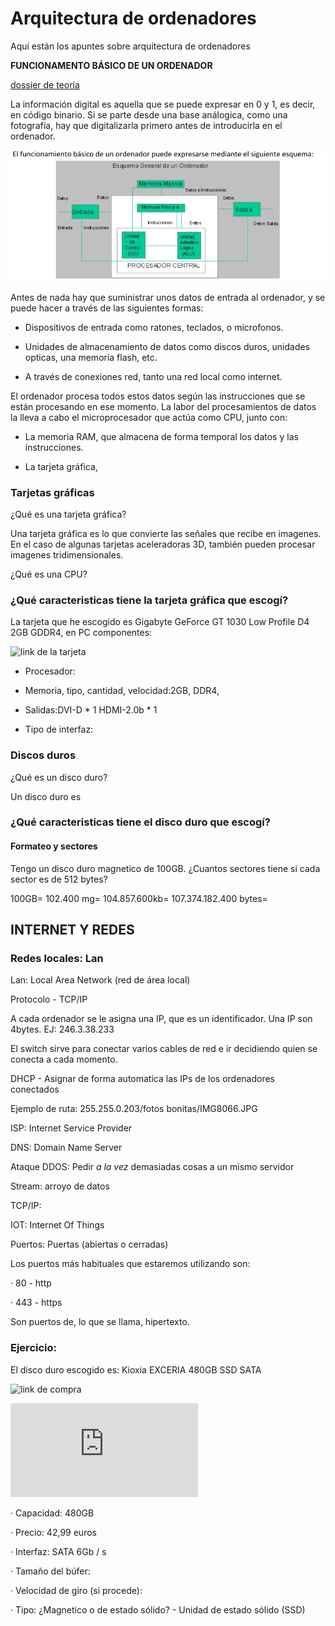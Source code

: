 # Arquitectura de ordenadores

Aquí están los apuntes sobre arquitectura de ordenadores

**FUNCIONAMENTO BÁSICO DE UN ORDENADOR**

[dossier de teoría](https://grandecovian.es/FGC/files/D.%20Tecnolog%C3%ADa/TIC%20I/Arquitectura/Arquitectura%20de%20ordenadores.pdf)

La información digital es aquella que se puede expresar en 0 y 1, es decir, en código binario. Si se parte desde una base análogica, como una fotografía, hay que digitalizarla primero antes de introducirla en el ordenador.

![kkkk](https://raw.githubusercontent.com/Mikeey666/1er-trimestre/main/Captura%20de%20pantalla%20de%202021-09-15%2014-03-27.png)

Antes de nada hay que suministrar unos datos de entrada al ordenador, y se puede hacer a través de las siguientes formas:

- Dispositivos de entrada como ratones, teclados, o microfonos.

- Unidades de almacenamiento de datos como discos duros, unidades opticas, una memoria flash, etc.

- A través de conexiones red, tanto una red local como internet.

El ordenador procesa todos estos datos según las instrucciones que se están procesando en ese momento. La labor del procesamientos de datos la lleva a cabo el microprocesador que actúa como CPU, junto con:

- La memoria RAM, que almacena de forma temporal los datos y las instrucciones.

- La tarjeta gráfica, 




















### Tarjetas gráficas

¿Qué es una tarjeta gráfica?

Una tarjeta gráfica es lo que convierte las señales que recibe en imagenes. En el caso de algunas tarjetas aceleradoras 3D, también pueden procesar imagenes tridimensionales. 

¿Qué es una CPU?

### ¿Qué caracteristicas tiene la tarjeta gráfica que escogí?

La tarjeta que he escogido es Gigabyte GeForce GT 1030 Low Profile D4 2GB GDDR4, en PC componentes: 

![link de la tarjeta](https://www.pccomponentes.com/gigabyte-geforce-gt-1030-low-profile-d4-2gb-gddr4)

- Procesador:

- Memoria, tipo, cantidad, velocidad:2GB, DDR4, 

- Salidas:DVI-D * 1 HDMI-2.0b * 1

- Tipo de interfaz:










### Discos duros

¿Qué es un disco duro?

Un disco duro es 

### ¿Qué caracteristicas tiene el disco duro que escogí?

#### Formateo y sectores

Tengo un disco duro magnetico de 100GB. ¿Cuantos sectores tiene si cada sector es de 512 bytes?

100GB= 102.400 mg= 104.857.600kb= 107.374.182.400 bytes=

## INTERNET Y REDES

### Redes locales: Lan

Lan: Local Area Network (red de área local)

Protocolo - TCP/IP

A cada ordenador se le asigna una IP, que es un identificador. Una IP son 4bytes. EJ: 246.3.38.233

El switch sirve para conectar varios cables de red e ir decidiendo quien se conecta a cada momento.

DHCP - Asignar de forma automatica las IPs de los ordenadores conectados

Ejemplo de ruta: 255.255.0.203/fotos bonitas/IMG8066.JPG

ISP: Internet Service Provider

DNS: Domain Name Server

Ataque DDOS: Pedir *a la vez* demasiadas cosas a un mismo servidor

Stream: arroyo de datos

TCP/IP: 

IOT: Internet Of Things

Puertos: Puertas (abiertas o cerradas)

Los puertos más habituales que estaremos utilizando son:

· 80 - http

· 443 - https

Son puertos de, lo que se llama, hipertexto.

### Ejercicio: 

El disco duro escogido es: Kioxia EXCERIA 480GB SSD SATA 

![link de compra](https://www.pccomponentes.com/kioxia-exceria-480gb-ssd-sata)

![pdf con información](https://personal.kioxia.com/content/dam/kioxia/emea/es-es/personal/dl/KIOXIA_Exceria_SATA_Product_Brief_Ver04.21_EMEA_ES.pdf)

· Capacidad: 480GB

· Precio: 42,99 euros

· Interfaz:  SATA 6Gb / s

· Tamaño del búfer:

· Velocidad de giro (si procede):

· Tipo: ¿Magnetico o de estado sólido? - Unidad de estado sólido (SSD)
